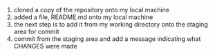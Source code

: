 1. cloned a copy of the repository onto my local machine
2. added a file, README.md onto my local machine
3. the next step is to add it from my working directory onto the staging area for commit
4. commit from the staging area and add a message indicating what CHANGES were made 
